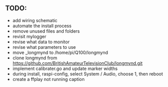 ## TODO:

- add wiring schematic
- automate the install process
- remove unused files and folders
- revisit mylogger
- revise what data to monitor
- revise what parameters to use
- move _longmynd to /home/pi/Q100/longmynd
- clone longmynd from https://github.com/BritishAmateurTelevisionClub/longmynd.git
- implement calibrater.go and update marker widths
- during install, raspi-config, select System / Audio, choose 1, then reboot
- create a ffplay not running caption
